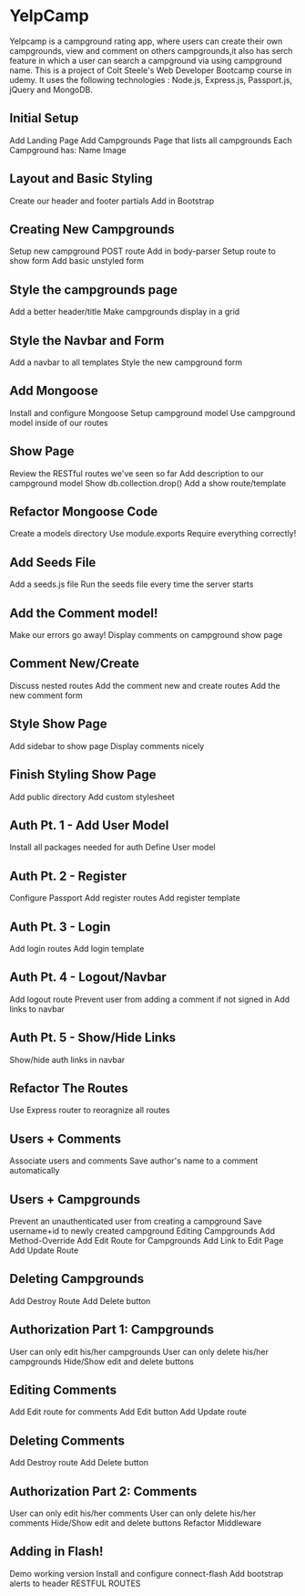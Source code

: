 # YelpCamp
Yelpcamp is a campground rating app, where users can create their own campgrounds, view and comment on others campgrounds,it also has serch feature in which a user can search a campground via using campground name. This is a  project of Colt Steele's Web Developer Bootcamp course in udemy. 
It uses the following technologies : Node.js, Express.js, Passport.js, jQuery and MongoDB.

## Initial Setup

Add Landing Page
Add Campgrounds Page that lists all campgrounds
Each Campground has:
Name
Image
## Layout and Basic Styling
Create our header and footer partials
Add in Bootstrap
## Creating New Campgrounds

Setup new campground POST route
Add in body-parser
Setup route to show form
Add basic unstyled form
## Style the campgrounds page

Add a better header/title
Make campgrounds display in a grid
## Style the Navbar and Form

Add a navbar to all templates
Style the new campground form
## Add Mongoose

Install and configure Mongoose
Setup campground model
Use campground model inside of our routes
## Show Page

Review the RESTful routes we've seen so far
Add description to our campground model
Show db.collection.drop()
Add a show route/template
## Refactor Mongoose Code

Create a models directory
Use module.exports
Require everything correctly!
## Add Seeds File

Add a seeds.js file
Run the seeds file every time the server starts
## Add the Comment model!

Make our errors go away!
Display comments on campground show page
## Comment New/Create

Discuss nested routes
Add the comment new and create routes
Add the new comment form
## Style Show Page

Add sidebar to show page
Display comments nicely
## Finish Styling Show Page

Add public directory
Add custom stylesheet
## Auth Pt. 1 - Add User Model

Install all packages needed for auth
Define User model
## Auth Pt. 2 - Register

Configure Passport
Add register routes
Add register template
## Auth Pt. 3 - Login

Add login routes
Add login template
## Auth Pt. 4 - Logout/Navbar

Add logout route
Prevent user from adding a comment if not signed in
Add links to navbar
## Auth Pt. 5 - Show/Hide Links

Show/hide auth links in navbar
## Refactor The Routes

Use Express router to reoragnize all routes
## Users + Comments

Associate users and comments
Save author's name to a comment automatically
## Users + Campgrounds

Prevent an unauthenticated user from creating a campground
Save username+id to newly created campground
Editing Campgrounds
Add Method-Override
Add Edit Route for Campgrounds
Add Link to Edit Page
Add Update Route
## Deleting Campgrounds

Add Destroy Route
Add Delete button
## Authorization Part 1: Campgrounds

User can only edit his/her campgrounds
User can only delete his/her campgrounds
Hide/Show edit and delete buttons
## Editing Comments

Add Edit route for comments
Add Edit button
Add Update route
## Deleting Comments

Add Destroy route
Add Delete button
## Authorization Part 2: Comments

User can only edit his/her comments
User can only delete his/her comments
Hide/Show edit and delete buttons
Refactor Middleware
## Adding in Flash!

Demo working version
Install and configure connect-flash
Add bootstrap alerts to header
RESTFUL ROUTES
